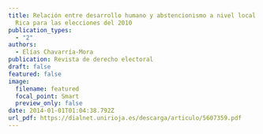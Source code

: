 ```yaml
---
title: Relación entre desarrollo humano y abstencionismo a nivel local en Costa
  Rica para las elecciones del 2010
publication_types:
  - "2"
authors:
  - Elías Chavarría-Mora
publication: Revista de derecho electoral
draft: false
featured: false
image:
  filename: featured
  focal_point: Smart
  preview_only: false
date: 2014-01-01T01:04:38.792Z
url_pdf: https://dialnet.unirioja.es/descarga/articulo/5607359.pdf
---
```

